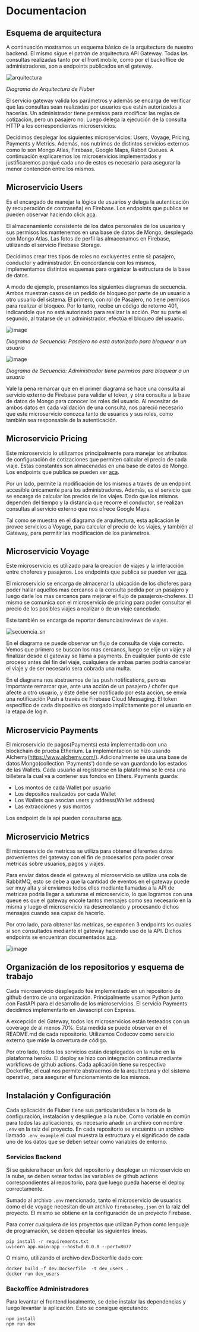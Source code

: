 # Documentacion

## Esquema de arquitectura

A continuación mostramos un esquema básico de la arquitectura de nuestro backend. El mismo sigue el patrón de arquitectura API Gateway. Todas las consultas realizadas tanto por el front mobile, como por el backoffice de administradores, son a endpoints publicados en el gateway. 

![arquitectura](https://user-images.githubusercontent.com/71950097/207928001-083df2cc-b502-4f67-a70f-75ca315ca264.png)

*Diagrama de Arquitectura de Fiuber*


El servicio gateway valida los parámetros y además se encarga de verificar que las consultas sean realizadas por usuarios que están autorizados a hacerlas. Un administrador tiene permisos para modificar las reglas de cotización, pero un pasajero no. Luego delega la ejecución de la consulta HTTP a los correspondientes microservicios. 

Decidimos desplegar los siguientes microservicios: Users, Voyage, Pricing, Payments y Metrics. Además, nos nutrimos de distintos servicios externos como lo son Mongo Atlas, Firebase, Google Maps, Rabbit Queues. A continuación explicaremos los microservicios implementados y justificaremos porqué cada uno de estos es necesario para asegurar la menor contención entre los mismos.



## Microservicio Users
Es el encargado de manejar la lógica de usuarios y delega la autenticación (y recuperación de contraseña) en Firebase. Los endpoints que publica se pueden observar haciendo click [aca](https://fiuber-users-new.herokuapp.com/docs "Documentación Usuarios OpenAPI").

El almacenamiento consistente de los datos personales de los usuarios y sus permisos los mantenemos en una base de datos de Mongo, desplegada con Mongo Atlas. Las fotos de perfil las almacenamos en Firebase, utilizando el servicio Firebase Storage.

Decidimos crear tres tipos de roles no excluyentes entre sí: pasajero, conductor y administrador. En concordancia con los mismos, implementamos distintos esquemas para organizar la estructura de la base de datos.

A modo de ejemplo, presentamos los siguientes diagramas de secuencia. Ambos muestran casos de un pedido de bloqueo por parte de un usuario a otro usuario del sistema. El primero, con rol de Pasajero, no tiene permisos para realizar el bloqueo. Por lo tanto, recibe un código de retorno 401, indicandole que no está autorizado para realizar la acción. Por su parte el segundo, al tratarse de un administrador, efectúa el bloqueo del usuario.


![image](https://user-images.githubusercontent.com/65830097/207720756-befae9e0-8d45-4d14-852e-fa60aa3d7316.png)

*Diagrama de Secuencia: Pasajero no está autorizado para bloquear a un usuario*


![image](https://user-images.githubusercontent.com/65830097/207719047-a2963331-2415-4157-a10b-0546adeb4dab.png)

*Diagrama de Secuencia: Administrador tiene permisos para bloquear a un usuario*


Vale la pena remarcar que en el primer diagrama se hace una consulta al servicio externo de Firebase para validar el token, y otra consulta a la base de datos de Mongo para conocer los roles del usuario. Al necesitar de ambos datos en cada validación de una consulta, nos pareció necesario que este microservicio conozca tanto de usuarios y sus roles, como también sea responsable de la autenticación.  


## Microservicio Pricing
Este microservicio lo utilizamos principalmente para manejar los atributos de configuración de cotizaciones que permiten calcular el precio de cada viaje. Estas constantes son almacenadas en una base de datos de Mongo. Los endpoints que publica se pueden ver [aca](https://fiuber-pricing-new.herokuapp.com/docs "Documentación Cotización OpenAPI"). 


Por un lado, permite la modificación de los mismos a través de un endpoint accesible únicamente para los administradores. Además, es el servicio que se encarga de calcular los precios de los viajes. Dado que los mismos dependen del tiempo y la distancia que recorre el conductor, se realizan consultas al servicio externo que nos ofrece Google Maps.  

Tal como se muestra en el diagrama de arquitectura, esta aplicación le provee servicios a Voyage, para calcular el precio de los viajes, y también al Gateway, para permitir las modificación de los parámetros.


## Microservicio Voyage
Este microservicio es utilizado para la creacion de viajes y la interacción entre choferes y pasajeros. Los endpoints que publica se pueden ver [aca](https://fiuber-voyage-new.herokuapp.com/docs "Documentación Voyage OpenAPI"). 

El microservicio se encarga de almacenar la ubicación de los choferes para poder hallar aquellos mas cercanos a la consulta pedida por un pasajero y luego darle los mas cercanos para mejorar el flujo de pasajeros-choferes. El mismo se comunica con el microservicio de pricing para poder consultar el precio de los posibles viajes a realizar o de un viaje cancelado.

Este también se encarga de reportar denuncias/reviews de viajes.

![secuencia_sn](https://user-images.githubusercontent.com/71950097/207716377-5d29a7de-1f28-4dbb-b590-3abfeca0e41a.png)

En el diagrama se puede observar un flujo de consulta de viaje correcto. Vemos que primero se buscan los mas cercanos, luego se elije un viaje y al finalizar desde el gateway se llama a payments. En cualquier punto de este proceso antes del fin del viaje, cualquiera de ambas partes podría cancelar el viaje y de ser necesario sera cobrada una multa.

En el diagrama nos abstraemos de las push notifications, pero es importante remarcar que, ante una acción de un pasajero / chofer que afecte a otro usuario, y éste debe ser notificado por esta acción, se envía una notificación Push a través de Firebase Cloud Messaging. El token específico de cada dispositivo es otorgado implícitamente por el usuario en la etapa de login.

## Microservicio Payments
El microservicio de pagos(Payments) esta implementado con una blockchain de prueba Etherium. La implementacion se hizo usando Alchemy(https://www.alchemy.com/). Adicionalmente se usa una base de datos Mongo(collection 'Payments') donde se van guardando los estados de las Wallets.
Cada usuario al registrarse en la plataforma se le crea una billetera la cual va a contener sus fondos en Ethers.
Payments guarda:
  * Los montos de cada Wallet por usuario
  * Los depositos realizados por cada Wallet
  * Los Wallets que asocian users y address(Wallet address)
  * Las extracciones y sus montos

Los endpoint de la api pueden consultarse [aca](https://github.com/Taller-2-Tyrions/fiuber-payments#readme "Documentación Payments OpenAPI").

## Microservicio Metrics
El microservicio de metricas se utiliza para obtener diferentes datos provenientes del gateway con el fin de procesarlos para poder crear metricas sobre usuarios, pagos y viajes.

Para enviar datos desde el gateway al microservicio se utiliza una cola de RabbitMQ, esto se debe a que la cantidad de eventos en el gateway puede ser muy alta y si enviamos todos ellos mediante llamadas a la API de metricas podria llegar a saturarse el microservicio, lo que logramos con una queue es que el gateway encole tantos mensajes como sea necesario en la misma y luego el microservicio ira desencolando y procesando dichos mensajes cuando sea capaz de hacerlo.

Por otro lado, para obtener las metricas, se exponen 3 endpoints los cuales si son consultados mediante el gateway haciendo uso de la API. Dichos endpoints se encuentran documentados [aca](https://fiuber-metrics-new.herokuapp.com/docs "Documentación Metricas OpenAPI").

![image](https://user-images.githubusercontent.com/74473002/207731178-33ccc151-48e7-40d6-8bac-de28b19502ba.png)




## Organización de los repositorios y esquema de trabajo

Cada microservicio desplegado fue implementado en un repositorio de github dentro de una organización. Principalmente usamos Python junto con FastAPI para el desarrollo de los microservicios. El servicio Payments decidimos implementarlo en Javascript con Express.

A excepción del Gateway, todos los microservicios están testeados con un coverage de al menos 70%. Esta medida se puede observar en el README.md de cada repositorio. Utilizamos Codecov como servicio externo que mide la covertura de código.

Por otro lado, todos los servicios están desplegados en la nube en la plataforma heroku. El deploy se hizo con integración continua mediante workflows de github actions. Cada aplicación tiene su respectivo Dockerfile, el cual nos permite abstraernos de la arquitectura y del sistema operativo, para asegurar el funcionamiento de los mismos.



## Instalación y Configuración

Cada aplicación de Fiuber tiene sus particularidades a la hora de la configuración, instalación y despliegue a la nube. Como variable en común para todos las aplicaciones, es necesario añadir un archivo con nombre `.env` en la raíz del proyecto. En cada repositorio se encuentra un archivo llamado `.env_example` el cual muestra la estructura y el significado de cada uno de los datos que se deben setear como variables de entorno.

### Servicios Backend

Si se quisiera hacer un fork del repositorio y desplegar un microservicio en la nube, se deben setear todas las variables de github actions correspondientes al repositorio, para que luego pueda hacerse el deploy correctamente. 

Sumado al archivo `.env` mencionado, tanto el microservicio de usuarios como el de voyage necesitan de un archivo `firebasekey.json` en la raiz del proyecto. El mismo se obtiene en la configuración de un proyecto Firebase.

Para correr cualquiera de los proyectos que utilizan Python como lenguaje de programación, se deben ejecutar las siguientes lineas. 

```shell
pip install -r requirements.txt
uvicorn app.main:app --host=0.0.0.0 --port=8077
``` 

O mismo, utilizando el archivo dev.Dockerfile dado con:

```shell
docker build -f dev.Dockerfile  -t dev_users .
docker run dev_users
```

### Backoffice Administradores
Para levantar el frontend localmente, se debe instalar las dependencias y luego levantar la aplicación. Esto se consigue ejecutando:

```shell
npm install
npm run dev
```
